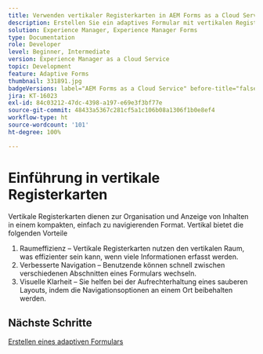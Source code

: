 ```yaml
---
title: Verwenden vertikaler Registerkarten in AEM Forms as a Cloud Service
description: Erstellen Sie ein adaptives Formular mit vertikalen Registerkarten.
solution: Experience Manager, Experience Manager Forms
type: Documentation
role: Developer
level: Beginner, Intermediate
version: Experience Manager as a Cloud Service
topic: Development
feature: Adaptive Forms
thumbnail: 331891.jpg
badgeVersions: label="AEM Forms as a Cloud Service" before-title="false"
jira: KT-16023
exl-id: 84c03212-47dc-4398-a197-e69e3f3bf77e
source-git-commit: 48433a5367c281cf5a1c106b08a1306f1b0e8ef4
workflow-type: ht
source-wordcount: '101'
ht-degree: 100%

---
```


# Einführung in vertikale Registerkarten

Vertikale Registerkarten dienen zur Organisation und Anzeige von Inhalten in einem kompakten, einfach zu navigierenden Format. Vertikal bietet die folgenden Vorteile
1. Raumeffizienz – Vertikale Registerkarten nutzen den vertikalen Raum, was effizienter sein kann, wenn viele Informationen erfasst werden.
1. Verbesserte Navigation – Benutzende können schnell zwischen verschiedenen Abschnitten eines Formulars wechseln.
1. Visuelle Klarheit – Sie helfen bei der Aufrechterhaltung eines sauberen Layouts, indem die Navigationsoptionen an einem Ort beibehalten werden.

## Nächste Schritte

[Erstellen eines adaptiven Formulars](./create-af.md)
